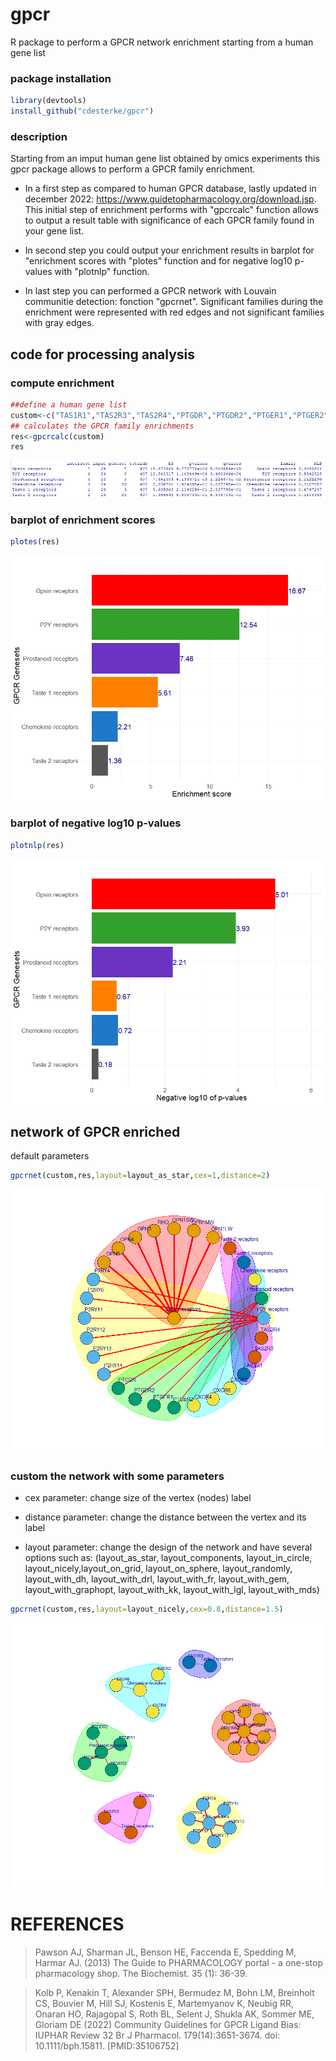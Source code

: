 # gpcr
R package to perform a GPCR network enrichment starting from a human gene list


### package installation
```r
library(devtools)
install_github("cdesterke/gpcr")
```

### description

Starting from an imput human gene list obtained by omics experiments this gpcr package allows to perform a GPCR family enrichment.

- In a first step as compared to human GPCR database, lastly updated in december 2022: https://www.guidetopharmacology.org/download.jsp. This initial step of enrichment performs with "gpcrcalc" function allows to output a result table with significance of each GPCR family found in your gene list. 

- In second step you could output your enrichment results in barplot for "enrichment scores with "plotes" function and for negative log10 p-values with "plotnlp" function. 

- In last step you can performed a GPCR network with Louvain communitie detection: fonction "gpcrnet". Significant families during the enrichment were represented with red edges and not significant families with gray edges. 

## code for processing analysis

### compute enrichment

```r
##define a human gene list
custom<-c("TAS1R1","TAS2R3","TAS2R4","PTGDR","PTGDR2","PTGER1","PTGER2","P2RY4","P2RY6","P2RY11","P2RY12","P2RY13","P2RY14","CXCR4","CXCR6","CXCL11","CXCR2","OPN1LW","OPN1MW","OPN1SW","RHO","OPN3","OPN4","OPN5")
## calculates the GPCR family enrichments
res<-gpcrcalc(custom)
res
```


![res](https://github.com/cdesterke/gpcr/blob/main/res.png)

### barplot of enrichment scores

```r
plotes(res)

```
![es](https://github.com/cdesterke/gpcr/blob/main/es.png)


### barplot of negative log10 p-values

```r
plotnlp(res)

```
![nlp](https://github.com/cdesterke/gpcr/blob/main/nlp.png)


## network of GPCR enriched
default parameters

```r
gpcrnet(custom,res,layout=layout_as_star,cex=1,distance=2)

```
![default](https://github.com/cdesterke/gpcr/blob/main/netdefault.png)

### custom the network with some parameters

- cex parameter: change size of the vertex (nodes) label

- distance parameter: change the distance between the vertex and its label

- layout parameter: change the design of the network and have several options such as: (layout_as_star, layout_components, layout_in_circle, layout_nicely,layout_on_grid,
layout_on_sphere, layout_randomly, layout_with_dh, layout_with_drl, layout_with_fr, layout_with_gem,
layout_with_graphopt, layout_with_kk, layout_with_lgl, layout_with_mds)

```r
gpcrnet(custom,res,layout=layout_nicely,cex=0.8,distance=1.5)

```
![nicely](https://github.com/cdesterke/gpcr/blob/main/nicely.png)


# REFERENCES

> Pawson AJ, Sharman JL, Benson HE, Faccenda E, Spedding M, Harmar AJ. (2013) The Guide to PHARMACOLOGY portal - a one-stop pharmacology shop. The Biochemist. 35 (1): 36-39.

> Kolb P, Kenakin T, Alexander SPH, Bermudez M, Bohn LM, Breinholt CS, Bouvier M, Hill SJ, Kostenis E, Martemyanov K, Neubig RR, Onaran HO, Rajagopal S, Roth BL, Selent J, Shukla AK, Sommer ME, Gloriam DE (2022) Community Guidelines for GPCR Ligand Bias: IUPHAR Review 32 Br J Pharmacol. 179(14):3651-3674. doi: 10.1111/bph.15811.  [PMID:35106752]


